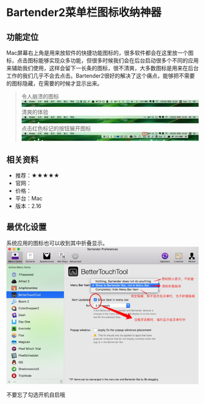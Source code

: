 # Bartender2菜单栏图标收纳神器

## 功能定位
Mac屏幕右上角是用来放软件的快捷功能图标的，很多软件都会在这里放一个图标，点击图标能够实现众多功能，但很多时候我们会在后台启动很多个不同的应用来辅助我们使用，这样会留下一长条的图标，很不清爽，大多数图标是用来在后台工作的我们几乎不会去点击。Bartender2很好的解决了这个痛点，能够把不需要的图标隐藏，在需要的时候才显示出来。
> 令人崩溃的图标
![](/assets/QQ20170309-152652.jpg)
> 清爽的体验
![](/assets/QQ20170309-152820.jpg)
> 点击红色标记的按钮展开图标
![](/assets/QQ20170309-152918.jpg)

## 相关资料
- 推荐：★★★★★
- 官网：
- 价格：
- 平台：Mac
- 版本：2.16

## 最优化设置
系统应用的图标也可以收到其中折叠显示。
![](/assets/QQ20170309-153331.jpg)

不要忘了勾选开机自启哦